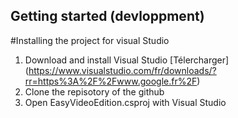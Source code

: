 ## Getting started (devloppment)

  #Installing the project for visual Studio

  1. Download and install Visual Studio [Télercharger] (https://www.visualstudio.com/fr/downloads/?rr=https%3A%2F%2Fwww.google.fr%2F)
  2. Clone the repisotory of the github
  3. Open EasyVideoEdition.csproj with Visual Studio



